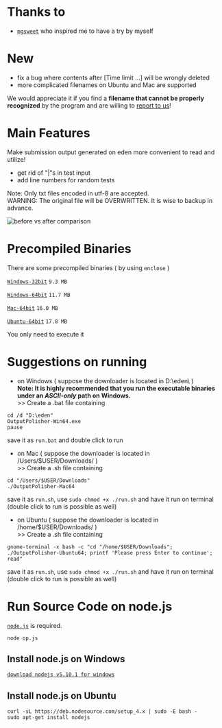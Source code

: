 # Thanks to

- [``mgsweet``](https://github.com/mgsweet/Eden-Answer-Improvement) who inspired me to have a try by myself


# New
- fix a bug where contents after [Time limit ...] will be wrongly deleted
- more complicated filenames on Ubuntu and Mac are supported

We would appreciate it if you find a **filename that cannot be properly recognized** by the program and are willing to [report to us](mailto:yxshw55@qq.com)!

# Main Features
Make submission output generated on eden more convenient to read and utilize!

- get rid of "|"s in test input
- add line numbers for random tests

Note: Only txt files encoded in utf-8 are accepted.  
WARNING: The original file will be OVERWRITTEN. It is wise to backup in advance.

![before vs after comparison](http://7xrahq.com1.z0.glb.clouddn.com/output-polisher-before-after-comparison.png)


# Precompiled Binaries

There are some precompiled binaries ( by using ``enclose`` )

[``Windows-32bit``](https://github.com/Mensu/eden-submission-output-polisher/releases/download/0.2-alpha/OutputPolisher-Win32.exe)
``9.3 MB``

[``Windows-64bit``](https://github.com/Mensu/eden-submission-output-polisher/releases/download/0.2-alpha/OutputPolisher-Win64.exe)
``11.7 MB``

[``Mac-64bit``](https://github.com/Mensu/eden-submission-output-polisher/releases/download/0.2-alpha/OutputPolisher-Mac64)
``16.0 MB``

[``Ubuntu-64bit``](https://github.com/Mensu/eden-submission-output-polisher/releases/download/0.2-alpha/OutputPolisher-Ubuntu64)
``17.8 MB``

You only need to execute it

# Suggestions on running

- on Windows ( suppose the downloader is located in D:\eden\ )  
 **Note: It is highly recommended that you run the executable binaries under an *ASCII-only* path on Windows.**  
\>\> Create a .bat file containing
 
~~~
cd /d "D:\eden"
OutputPolisher-Win64.exe
pause
~~~
save it as ``run.bat`` and double click to run

- on Mac ( suppose the downloader is located in /Users/$USER/Downloads/ )  
\>\> Create a .sh file containing

~~~
cd "/Users/$USER/Downloads"
./OutputPolisher-Mac64
~~~
save it as ``run.sh``, use ``sudo chmod +x ./run.sh`` and have it run on terminal (double click to run is possible as well)  

- on Ubuntu ( suppose the downloader is located in /home/$USER/Downloads/ )  
\>\> Create a .sh file containing

~~~
gnome-terminal -x bash -c "cd "/home/$USER/Downloads"; ./OutputPolisher-Ubuntu64; printf 'Please press Enter to continue'; read"
~~~
save it as ``run.sh``, use ``sudo chmod +x ./run.sh`` and have it run on terminal (double click to run is possible as well)  

# Run Source Code on node.js

[``node.js``](https://nodejs.org/en/) is required.

~~~
node op.js
~~~

## Install node.js on Windows

[``download nodejs v5.10.1 for windows``](https://nodejs.org/dist/v5.10.1/node-v5.10.1-x64.msi)

## Install node.js on Ubuntu

~~~
curl -sL https://deb.nodesource.com/setup_4.x | sudo -E bash -
sudo apt-get install nodejs
~~~

